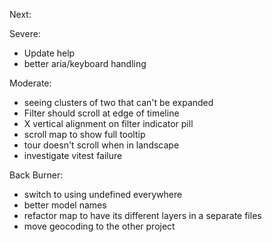 Next:

Severe:
- Update help
- better aria/keyboard handling

Moderate:
- seeing clusters of two that can't be expanded
- Filter should scroll at edge of timeline
- X vertical alignment on filter indicator pill
- scroll map to show full tooltip
- tour doesn't scroll when in landscape
- investigate vitest failure

Back Burner:
- switch to using undefined everywhere
- better model names
- refactor map to have its different layers in a separate files
- move geocoding to the other project
